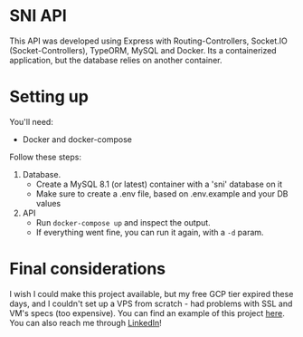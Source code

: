 # SNI API
This API was developed using Express with Routing-Controllers, Socket.IO (Socket-Controllers), TypeORM, MySQL and Docker. Its a containerized application, but the database relies on another container.

# Setting up
You'll need:
* Docker and docker-compose

Follow these steps:
1. Database.
	* Create a MySQL 8.1 (or latest) container with a 'sni' database on it
	* Make sure to create a .env file, based on .env.example and your DB values
2. API
	* Run `docker-compose up` and inspect the output.
	* If everything went fine, you can run it again, with a `-d` param.

# Final considerations
I wish I could make this project available, but my free GCP tier expired these days, and I couldn't set up a VPS from scratch - had problems with SSL and VM's specs (too expensive). You can find an example of this project [here](https://www.linkedin.com/feed/update/urn:li:activity:6755470132862058496/). You can also reach me through [LinkedIn](https://www.linkedin.com/in/nickojs/)!

